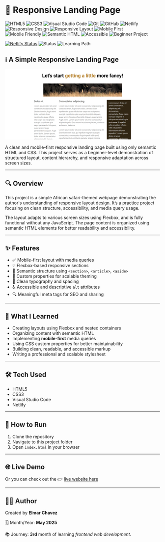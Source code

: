 # 📁 Responsive Landing Page

![HTML5](https://img.shields.io/badge/HTML5-E34F26?style=for-the-badge&logo=html5&logoColor=white)
![CSS3](https://img.shields.io/badge/CSS3-1572B6?style=for-the-badge&logo=css3&logoColor=white)
![Visual Studio Code](https://img.shields.io/badge/VS%20Code-007ACC?style=for-the-badge&logo=visual-studio-code&logoColor=white)
![Git](https://img.shields.io/badge/Git-F05032?style=for-the-badge&logo=git&logoColor=white)
![GitHub](https://img.shields.io/badge/GitHub-181717?style=for-the-badge&logo=github&logoColor=white)
![Netlify](https://img.shields.io/badge/Netlify-00C7B7?style=for-the-badge&logo=netlify&logoColor=white)
![Responsive Design](https://img.shields.io/badge/Responsive%20Design-2196F3?style=for-the-badge&logo=responsive&logoColor=white)
![Responsive Layout](https://img.shields.io/badge/Responsive%20Layout-Full%20Support-blue?style=for-the-badge)
![Mobile First](https://img.shields.io/badge/Mobile--First-Design-orange?style=for-the-badge)
![Mobile Friendly](https://img.shields.io/badge/Mobile%20Friendly-✅-brightgreen?style=for-the-badge)
![Semantic HTML](https://img.shields.io/badge/Semantic%20HTML-ff9800?style=for-the-badge)
![Accessible](https://img.shields.io/badge/Accessibility-A11Y-0052cc?style=for-the-badge)
![Beginner Project](https://img.shields.io/badge/Beginner%20Project-25D366?style=for-the-badge)

[![Netlify Status](https://api.netlify.com/api/v1/badges/917b2ebb-0afe-4fc5-a477-472dfabb9714/deploy-status)](https://simple-responsive-safari-landing-page.netlify.app/)
![Status](https://img.shields.io/badge/status-complete-brightgreen)
![Learning Path](https://img.shields.io/badge/learning%20path-month%203-blue)

## ℹ️ A Simple Responsive Landing Page

![Screenshot of the project](./screenshot.png)

A clean and mobile-first responsive landing page built using only semantic HTML and CSS. This project serves as a beginner-level demonstration of structured layout, content hierarchy, and responsive adaptation across screen sizes.

---

## 🔍 Overview

This project is a simple African safari-themed webpage demonstrating the author's understanding of responsive layout design. It’s a practice project focusing on clean structure, accessibility, and media query usage.

The layout adapts to various screen sizes using Flexbox, and is fully functional without any JavaScript. The page content is organized using semantic HTML elements for better readability and accessibility.

---

## ✨ Features

- ✅ Mobile-first layout with media queries
- 💡 Flexbox-based responsive sections
- 📐 Semantic structure using `<section>`, `<article>`, `<aside>`
- 🎨 Custom properties for scalable theming
- 🧼 Clean typography and spacing
- ♿ Accessible and descriptive `alt` attributes
- 🔍 Meaningful meta tags for SEO and sharing

---

## 🧠 What I Learned

- Creating layouts using Flexbox and nested containers
- Organizing content with semantic HTML
- Implementing **mobile-first** media queries
- Using CSS custom properties for better maintainability
- Building clean, readable, and accessible markup
- Writing a professional and scalable stylesheet

---

## 🛠️ Tech Used

- HTML5
- CSS3
- Visual Studio Code
- Netlify

---

## 🚀 How to Run

1. Clone the repository
2. Navigate to this project folder
3. Open `index.html` in your browser

---

## 🌐 Live Demo

Or you can check out the 👉 [live website here](https://simple-responsive-safari-landing-page.netlify.app/)

---

## 🧑‍💻 Author

Created by **Elmar Chavez**

🗓️ Month/Year: **May 2025**

📚 Journey: **3rd** month of learning _frontend web development_.
